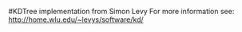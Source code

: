 #KDTree implementation from Simon Levy
For more information see:
http://home.wlu.edu/~levys/software/kd/
